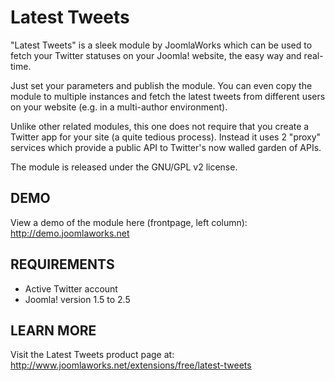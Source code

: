 Latest Tweets
=============

"Latest Tweets" is a sleek module by JoomlaWorks which can be used to fetch your Twitter statuses on your Joomla! website, the easy way and real-time.

Just set your parameters and publish the module. You can even copy the module to multiple instances and fetch the latest tweets from different users on your website (e.g. in a multi-author environment).

Unlike other related modules, this one does not require that you create a Twitter app for your site (a quite tedious process). Instead it uses 2 "proxy" services which provide a public API to Twitter's now walled garden of APIs.

The module is released under the GNU/GPL v2 license.


## DEMO
View a demo of the module here (frontpage, left column): http://demo.joomlaworks.net


## REQUIREMENTS
- Active Twitter account
- Joomla! version 1.5 to 2.5


## LEARN MORE
Visit the Latest Tweets product page at: http://www.joomlaworks.net/extensions/free/latest-tweets
